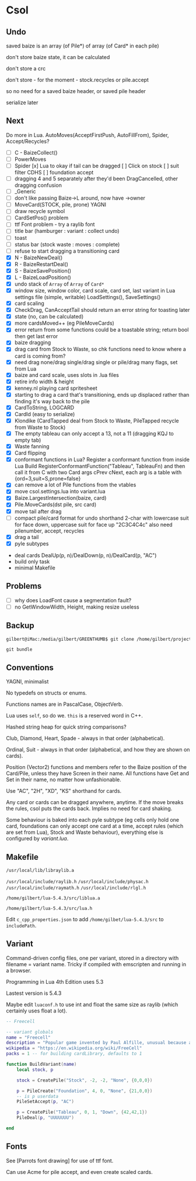 # Csol

## Undo

saved baize is an array (of Pile*) of array (of Card* in each pile)

don't store baize state, it can be calculated

don't store a crc

don't store - for the moment - stock.recycles or pile.accept

so no need for a saved baize header, or saved pile header

serialize later

## Next

Do more in Lua. AutoMoves(AcceptFirstPush, AutoFillFrom), Spider, Accept/Recycles?

- [ ] C - BaizeCollect()
- [ ] PowerMoves
- [ ] Spider
        [x] Lua to okay if tail can be dragged
        [ ] Click on stock
        [ ] suit filter CDHS
        [ ] foundation accept
- [ ] dragging 4 and 5 separately after they'd been DragCancelled, other dragging confusion
- [ ] _Generic
- [ ] don't like passing Baize->L around, now have ->owner
- [ ] MoveCard(STOCK, pile, prone) YAGNI
- [ ] draw recycle symbol
- [ ] CardSetPos() problem
- [ ] ttf Font problem - try a raylib font
- [ ] title bar (hamburger : variant : collect undo)
- [ ] toast
- [ ] status bar (stock waste : moves : complete)
- [ ] refuse to start dragging a transitioning card
- [x] N - BaizeNewDeal()
- [x] R - BaizeRestartDeal()
- [x] S - BaizeSavePosition()
- [x] L - BaizeLoadPosition()
- [x] undo stack of `Array` of `Array` of `Card*`
- [x] window size, window color, card scale, card set, last variant in Lua settings file (simple, writable) LoadSettings(), SaveSettings()
- [x] card scaling
- [x] CheckDrag, CanAcceptTail should return an error string for toasting later
- [x] state (no, can be calculated)
- [x] more cardsMoved++ (eg PileMoveCards)
- [x] error return from some functions could be a toastable string; return bool then get last error
- [x] baize dragging
- [x] drag card from Stock to Waste, so chk functions need to know where a card is coming from?
- [x] need drag none/drag single/drag single or pile/drag many flags, set from Lua
- [x] baize and card scale, uses slots in .lua files
- [x] retire info width & height
- [x] kenney.nl playing card spritesheet
- [x] starting to drag a card that's transitioning, ends up displaced rather than finding it's way back to the pile
- [x] CardToString, LOGCARD
- [x] CardId (easy to serialize)
- [x] Klondike (CardTapped deal from Stock to Waste, PileTapped recycle from Waste to Stock)
- [x] The empty tableau can only accept a 13, not a 11 (dragging KQJ to empty tab)
- [x] Waste fanning
- [x] Card flipping
- [x] conformant functions in Lua? Register a conformant function from inside Lua Build RegisterConformantFunction("Tableau", TableauFn) and then call it from C with two Card args cPrev cNext, each arg is a table with {ord=3,suit=S,prone=false}
- [x] can remove a lot of Pile functions from the vtables
- [x] move csol.settings.lua into variant.lua
- [x] Baize.LargestIntersection(baize, card)
- [x] Pile.MoveCards(dst pile, src card)
- [x] move tail after drag
- [ ] compact pile/card format for undo
        shorthand 2-char with lowercase suit for face down, uppercase suit for face up "2C3C4C4c"
        also need pilenumber, accept, recycles
- [x] drag a tail
- [x] pyle subtypes
- deal cards DealUp(p, n)/DealDown(p, n)/DealCard(p, "AC")
- build only task
- minimal Makefile

## Problems

- [ ] why does LoadFont cause a segmentation fault?
- [ ] no GetWindowWidth, Height, making resize useless

## Backup

```bash
gilbert@iMac:/media/gilbert/GREENTHUMB$ git clone /home/gilbert/projects/csol csol
```

`git bundle`

## Conventions

YAGNI, minimalist

No typedefs on structs or enums.

Functions names are in PascalCase, ObjectVerb.

Lua uses `self`, so do we. `this` is a reserved word in C++.

Hashed string heap for quick string comparisons?

Club, Diamond, Heart, Spade - always in that order (alphabetical).

Ordinal, Suit - always in that order (alphabetical, and how they are shown on cards).

Position (Vector2) functions and members refer to the Baize position of the Card/Pile, unless they have Screen in their name. All functions have Get and Set in their name, no matter how unfashionable.

Use "AC", "2H", "XD", "KS" shorthand for cards.

Any card or cards can be dragged anywhere, anytime. If the move breaks the rules, csol puts the cards back. Implies no need for card shaking.

Some behaviour is baked into each pyle subtype (eg cells only hold one card, foundations can only accept one card at a time, accept rules (which are set from Lua), Stock and Waste behaviour), everything else is configured by *variant.lua*.

## Makefile

`/usr/local/lib/libraylib.a`

`/usr/local/include/raylib.h`
`/usr/local/include/physac.h`
`/usr/local/include/raymath.h`
`/usr/local/include/rlgl.h`

`/home/gilbert/lua-5.4.3/src/liblua.a`

`/home/gilbert/lua-5.4.3/src/lua.h`

Edit `c_cpp_properties.json` to add `/home/gilbet/lua-5.4.3/src` to `includePath`.

## Variant

Command-driven config files, one per variant, stored in a directory with filename = variant name. Tricky if compiled with emscripten and running in a browser.

Programming in Lua 4th Edition uses 5.3

Lastest version is 5.4.3

Maybe edit `luaconf.h` to use int and float the same size as raylib (which certainly uses float a lot).

```lua
-- Freecell

-- variant globals
name = "Freecell"
description = "Popular game invented by Paul Alfille, unusual because almost all deals are winnable."
wikipedia = "https://en.wikipedia.org/wiki/FreeCell"
packs = 1 -- for building cardLibrary, defaults to 1

function BuildVariant(name)
    local stock, p

    stock = CreatePile("Stock", -2, -2, "None", {0,0,0})

    p = PileCreate("Foundation", 4, 0, "None", {21,0,0})
    -- is p userdata
    PileSetAccept(p, "AC")

    p = CreatePile("Tableau", 0, 1, "Down", {42,42,1})
    PileDeal(p, "UUUUUUU")

end
```

## Fonts

See [Parrots font drawing] for use of ttf font.

Can use Acme for pile accept, and even create scaled cards.
